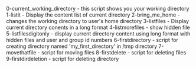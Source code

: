 
0-current_working_directory - this script shows you your working directory
1-listit - Display the content list of current directory
2-bring_me_home - changes the working directory to user's home directory
3-listfiles - Display current directory conents in a long format
4-listmorefiles - show hidden file
5-listfilesdigitonly - display current directory content using long format with hidden files and user and group id numbers
6-firstdirectory - script for creating directory named 'my_first_directory' in /tmp directory
7-movethatfile - script for moving files
8-firstdelete - script for deleting files
9-firstdirdeletion - script for deleting directory
